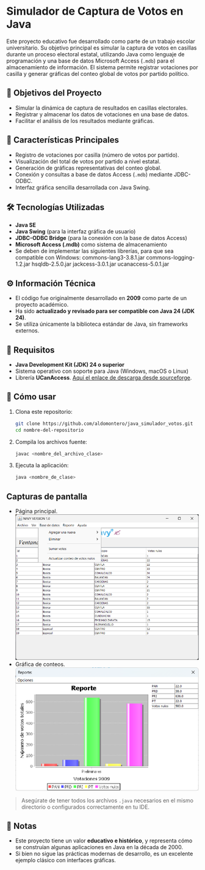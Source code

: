 # Simulador de Captura de Votos en Java

Este proyecto educativo fue desarrollado como parte de un trabajo escolar universitario. Su objetivo principal es simular la captura de votos en casillas durante un proceso electoral estatal, utilizando Java como lenguaje de programación y una base de datos Microsoft Access (`.mdb`) para el almacenamiento de información. El sistema permite registrar votaciones por casilla y generar gráficas del conteo global de votos por partido político.
## 🧠 Objetivos del Proyecto

- Simular la dinámica de captura de resultados en casillas electorales.
- Registrar y almacenar los datos de votaciones en una base de datos.
- Facilitar el análisis de los resultados mediante gráficas.

## 🚀 Características Principales

- Registro de votaciones por casilla (número de votos por partido).
- Visualización del total de votos por partido a nivel estatal.
- Generación de gráficas representativas del conteo global.
- Conexión y consultas a base de datos Access (`.mdb`) mediante JDBC-ODBC.
- Interfaz gráfica sencilla desarrollada con Java Swing.

## 🛠️ Tecnologías Utilizadas

- **Java SE**
- **Java Swing** (para la interfaz gráfica de usuario)
- **JDBC-ODBC Bridge** (para la conexión con la base de datos Access)
- **Microsoft Access (.mdb)** como sistema de almacenamiento
- Se deben de implementar las siguientes librerías, para que sea compatible con Windows:
  commons-lang3-3.8.1.jar
  commons-logging-1.2.jar
  hsqldb-2.5.0.jar
  jackcess-3.0.1.jar
  ucanaccess-5.0.1.jar

## ⚙️ Información Técnica

- El código fue originalmente desarrollado en **2009** como parte de un proyecto académico.
- Ha sido **actualizado y revisado para ser compatible con Java 24 (JDK 24)**.
- Se utiliza únicamente la biblioteca estándar de Java, sin frameworks externos.

## 🧰 Requisitos

- **Java Development Kit (JDK) 24 o superior**
- Sistema operativo con soporte para Java (Windows, macOS o Linux)
- Librería **UCanAccess**. [Aquí el enlace de descarga desde sourceforge](https://sourceforge.net/projects/ucanaccess/).

## 🚀 Cómo usar

1. Clona este repositorio:
   ```bash
   git clone https://github.com/aldomontero/java_simulador_votos.git
   cd nombre-del-repositorio
   ```

2. Compila los archivos fuente:
   ```bash
   javac <nombre_del_archivo_clase>
   ```

3. Ejecuta la aplicación:
   ```bash
   java <nombre_de_clase>
   ```
## Capturas de pantalla

- Página principal.
![principal.png](_Screenshots/principal.png)
- Gráfica de conteos.
![grafica.png](_Screenshots/grafica.png)

> Asegúrate de tener todos los archivos `.java` necesarios en el mismo directorio o configurados correctamente en tu IDE.

## 📌 Notas

- Este proyecto tiene un valor **educativo e histórico**, y representa cómo se construían algunas aplicaciones en Java en la década de 2000.
- Si bien no sigue las prácticas modernas de desarrollo, es un excelente ejemplo clásico con interfaces gráficas.
